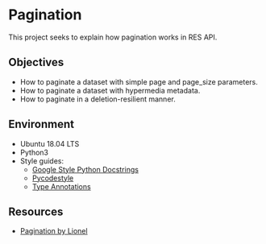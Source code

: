 # Pagination
This project seeks to explain how pagination works in RES API.

## Objectives
- How to paginate a dataset with simple page and page_size parameters.
- How to paginate a dataset with hypermedia metadata.
- How to paginate in a deletion-resilient manner.

## Environment
 - Ubuntu 18.04 LTS
 - Python3
 - Style guides:
    - [Google Style Python Docstrings](https://sphinxcontrib-napoleon.readthedocs.io/en/latest/example_google.html)
    - [Pycodestyle](https://pycodestyle.pycqa.org/en/latest/intro.html#example-usage-and-output)
    - [Type Annotations](https://mypy.readthedocs.io/en/latest/cheat_sheet_py3.html)

## Resources
- [Pagination by Lionel](https://drive.google.com/file/d/1dkfCZPHb_8tLiSeEfAH_Qr2LwYNKM4tU/view?usp=share_link)